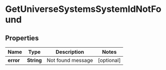 
# GetUniverseSystemsSystemIdNotFound

## Properties
Name | Type | Description | Notes
------------ | ------------- | ------------- | -------------
**error** | **String** | Not found message |  [optional]



